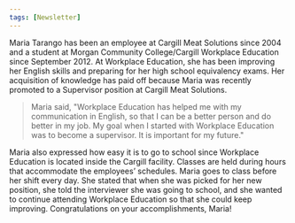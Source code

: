 ```yaml
---
tags: [Newsletter]
---
```

Maria Tarango has been an employee at Cargill Meat Solutions since 2004 and a student at Morgan Community College/Cargill Workplace Education since September 2012. At Workplace Education, she has been improving her English skills and preparing for her high school equivalency exams. Her acquisition of knowledge has paid off because Maria was recently promoted to a Supervisor position at Cargill Meat Solutions.

> Maria said, "Workplace Education has helped me with my communication in English, so that I can be a better person and do better in my job. My goal when I started with Workplace Education was to become a supervisor. It is important for my future."

Maria also expressed how easy it is to go to school since Workplace Education is located inside the Cargill facility. Classes are held during hours that accommodate the employees’ schedules. Maria goes to class before her shift every day. She stated that when she was picked for her new position, she told the interviewer she was going to school, and she wanted to continue attending Workplace Education so that she could keep improving. Congratulations on your accomplishments, Maria!